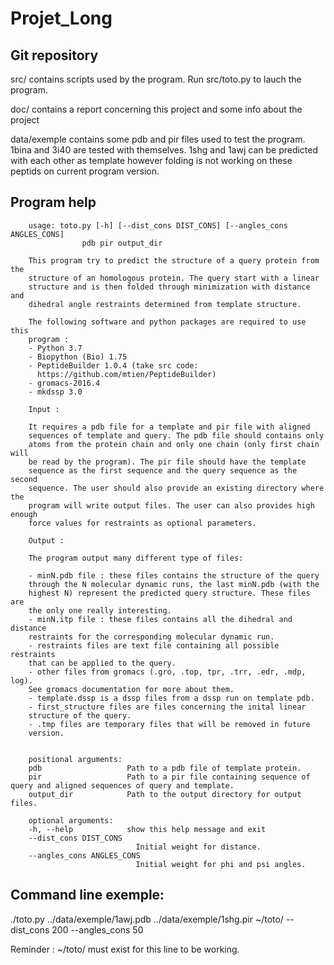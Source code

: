 # Projet_Long

## Git repository

src/ contains scripts used by the program. Run src/toto.py to lauch the 
program.

doc/ contains a report concerning this project and some info about the project

data/exemple contains some pdb and pir files used to test the program.
1bina and 3i40 are tested with themselves.
1shg and 1awj can be predicted with each other as template however folding
is not working on these peptids on current program version. 

## Program help

        usage: toto.py [-h] [--dist_cons DIST_CONS] [--angles_cons ANGLES_CONS]
                    pdb pir output_dir

        This program try to predict the structure of a query protein from the
        structure of an homologous protein. The query start with a linear
        structure and is then folded through minimization with distance and 
        dihedral angle restraints determined from template structure.
        
        The following software and python packages are required to use this
        program :
        - Python 3.7
        - Biopython (Bio) 1.75
        - PeptideBuilder 1.0.4 (take src code:
          https://github.com/mtien/PeptideBuilder)
        - gromacs-2016.4
        - mkdssp 3.0
        
        Input :
        
        It requires a pdb file for a template and pir file with aligned 
        sequences of template and query. The pdb file should contains only 
        atoms from the protein chain and only one chain (only first chain will
        be read by the program). The pir file should have the template
        sequence as the first sequence and the query sequence as the second 
        sequence. The user should also provide an existing directory where the
        program will write output files. The user can also provides high enough
        force values for restraints as optional parameters.
        
        Output :
        
        The program output many different type of files:
        
        - minN.pdb file : these files contains the structure of the query 
        through the N molecular dynamic runs, the last minN.pdb (with the 
        highest N) represent the predicted query structure. These files are
        the only one really interesting.
        - minN.itp file : these files contains all the dihedral and distance
        restraints for the corresponding molecular dynamic run.
        - restraints files are text file containing all possible restraints
        that can be applied to the query.
        - other files from gromacs (.gro, .top, tpr, .trr, .edr, .mdp, log).
        See gromacs documentation for more about them.
        - template.dssp is a dssp files from a dssp run on template pdb.
        - first_structure files are files concerning the inital linear 
        structure of the query.
        - .tmp files are temporary files that will be removed in future 
        version.
        

        positional arguments:
        pdb                   Path to a pdb file of template protein.
        pir                   Path to a pir file containing sequence of query and aligned sequences of query and template.
        output_dir            Path to the output directory for output files.

        optional arguments:
        -h, --help            show this help message and exit
        --dist_cons DIST_CONS
                                Initial weight for distance.
        --angles_cons ANGLES_CONS
                                Initial weight for phi and psi angles.


## Command line exemple:

./toto.py ../data/exemple/1awj.pdb ../data/exemple/1shg.pir ~/toto/ --dist_cons 200 --angles_cons 50

Reminder : ~/toto/ must exist for this line to be working.


